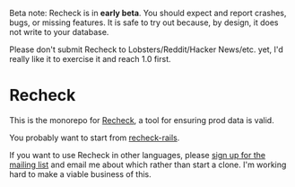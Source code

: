 Beta note:
Recheck is in __early beta__.
You should expect and report crashes, bugs, or missing features.
It is safe to try out because, by design, it does not write to your database.

Please don't submit Recheck to Lobsters/Reddit/Hacker News/etc. yet,
I'd really like it to exercise it and reach 1.0 first.

# Recheck

This is the monorepo for [Recheck](https://recheck.dev), a tool for ensuring prod data is valid.

You probably want to start from [recheck-rails](https://github.com/recheckdev/recheck/tree/main/ruby/recheck-rails).


If you want to use Recheck in other languages, please [sign up for the mailing list](https://buttondown.com/recheck) and email me about which rather than start a clone.
I'm working hard to make a viable business of this.
